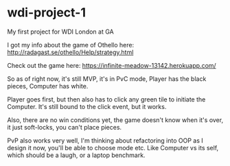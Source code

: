 # wdi-project-1
My first project for WDI London at GA

I got my info about the game of Othello here:
http://radagast.se/othello/Help/strategy.html

Check out the game here:
https://infinite-meadow-13142.herokuapp.com/

So as of right now, it's still MVP, it's in PvC mode, Player has the black pieces, Computer has white. 

Player goes first, but then also has to click any green tile to initiate the Computer.
It's still bound to the click event, but it works. 

Also, there are no win conditions yet, the game doesn't know when it's over, it just soft-locks, you can't place pieces. 

PvP also works very well, I'm thinking about refactoring into OOP as I design it now, you'll be able to choose mode etc.
Like Computer vs its self, which should be a laugh, or a laptop benchmark. 
